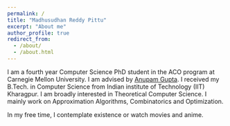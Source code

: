 ```yaml
---
permalink: /
title: "Madhusudhan Reddy Pittu"
excerpt: "About me"
author_profile: true
redirect_from: 
  - /about/
  - /about.html
---
```


I am a fourth year Computer Science PhD student in the ACO program at Carnegie Mellon University. I am advised by [Anupam Gupta](https://www.cs.cmu.edu/~anupamg/). I received my B.Tech. in Computer Science from Indian institute of Technology (IIT) Kharagpur. I am broadly interested in Theoretical Computer Science. I mainly work on Approximation Algorithms, Combinatorics and Optimization.

In my free time, I contemplate existence or watch movies and anime.  




